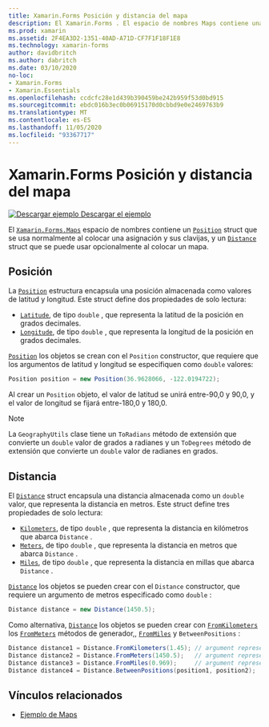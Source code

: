 ```yaml
---
title: Xamarin.Forms Posición y distancia del mapa
description: El Xamarin.Forms . El espacio de nombres Maps contiene una estructura position que se usa normalmente al colocar una asignación y sus clavijas, y una estructura de distancia que se puede usar opcionalmente al colocar un mapa.
ms.prod: xamarin
ms.assetid: 2F4EA3D2-1351-40AD-A71D-CF7F1F18F1E8
ms.technology: xamarin-forms
author: davidbritch
ms.author: dabritch
ms.date: 03/10/2020
no-loc:
- Xamarin.Forms
- Xamarin.Essentials
ms.openlocfilehash: ccdcfc28e1d439b390459be242b959f53d0bd915
ms.sourcegitcommit: ebdc016b3ec0b06915170d0cbbd9e0e2469763b9
ms.translationtype: MT
ms.contentlocale: es-ES
ms.lasthandoff: 11/05/2020
ms.locfileid: "93367717"
---
```

# <a name="no-locxamarinforms-map-position-and-distance"></a>Xamarin.Forms Posición y distancia del mapa

[![Descargar ejemplo](~/media/shared/download.png) Descargar el ejemplo](/samples/xamarin/xamarin-forms-samples/workingwithmaps)

El [`Xamarin.Forms.Maps`](xref:Xamarin.Forms.Maps) espacio de nombres contiene un [`Position`](xref:Xamarin.Forms.Maps.Position) struct que se usa normalmente al colocar una asignación y sus clavijas, y un [`Distance`](xref:Xamarin.Forms.Maps.Distance) struct que se puede usar opcionalmente al colocar un mapa.

## <a name="position"></a>Posición

La [`Position`](xref:Xamarin.Forms.Maps.Position) estructura encapsula una posición almacenada como valores de latitud y longitud. Este struct define dos propiedades de solo lectura:

- [`Latitude`](xref:Xamarin.Forms.Maps.Position.Latitude), de tipo `double` , que representa la latitud de la posición en grados decimales.
- [`Longitude`](xref:Xamarin.Forms.Maps.Position.Longitude), de tipo `double` , que representa la longitud de la posición en grados decimales.

[`Position`](xref:Xamarin.Forms.Maps.Position) los objetos se crean con el `Position` constructor, que requiere que los argumentos de latitud y longitud se especifiquen como `double` valores:

```csharp
Position position = new Position(36.9628066, -122.0194722);
```

Al crear un `Position` objeto, el valor de latitud se unirá entre-90,0 y 90,0, y el valor de longitud se fijará entre-180,0 y 180,0.

> [!NOTE]
> La `GeographyUtils` clase tiene un `ToRadians` método de extensión que convierte un `double` valor de grados a radianes y un `ToDegrees` método de extensión que convierte un `double` valor de radianes en grados.

## <a name="distance"></a>Distancia

El [`Distance`](xref:Xamarin.Forms.Maps.Distance) struct encapsula una distancia almacenada como un `double` valor, que representa la distancia en metros. Este struct define tres propiedades de solo lectura:

- [`Kilometers`](xref:Xamarin.Forms.Maps.Distance.Kilometers), de tipo `double` , que representa la distancia en kilómetros que abarca `Distance` .
- [`Meters`](xref:Xamarin.Forms.Maps.Distance.Meters), de tipo `double` , que representa la distancia en metros que abarca `Distance` .
- [`Miles`](xref:Xamarin.Forms.Maps.Distance.Miles), de tipo `double` , que representa la distancia en millas que abarca `Distance` .

[`Distance`](xref:Xamarin.Forms.Maps.Distance) los objetos se pueden crear con el `Distance` constructor, que requiere un argumento de metros especificado como `double` :

```csharp
Distance distance = new Distance(1450.5);
```

Como alternativa, [`Distance`](xref:Xamarin.Forms.Maps.Distance) los objetos se pueden crear con [`FromKilometers`](xref:Xamarin.Forms.Maps.Distance.FromKilometers*) los [`FromMeters`](xref:Xamarin.Forms.Maps.Distance.FromMeters*) métodos de generador,, [`FromMiles`](xref:Xamarin.Forms.Maps.Distance.FromMiles*) y `BetweenPositions` :

```csharp
Distance distance1 = Distance.FromKilometers(1.45); // argument represents the number of kilometers
Distance distance2 = Distance.FromMeters(1450.5);   // argument represents the number of meters
Distance distance3 = Distance.FromMiles(0.969);     // argument represents the number of miles
Distance distance4 = Distance.BetweenPositions(position1, position2);
```

## <a name="related-links"></a>Vínculos relacionados

- [Ejemplo de Maps](/samples/xamarin/xamarin-forms-samples/workingwithmaps)